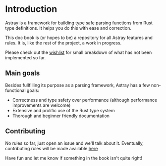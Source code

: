 # Introduction

Astray is a framework for building type safe parsing functions from Rust type definitions. 
It helps you do this with ease and correction.

This doc book is (or hopes to be) a repository for all Astray features and rules. It is, like the rest of the project, a work in progress.

Please check out the [wishlist](./wishlist.md) for small breakdown of what has not been implemented so far.

## Main goals

Besides fullfilling its purpose as a parsing framework, Astray has a few non-functional goals:
- Correctness and type safety over performance (although performance improvements are welcome)
- Extensive and prolific use of the Rust type system
- Thorough and beginner friendly documentation

## Contributing

No rules so far, just open an issue and we'll talk about it. Eventually, contributing rules will be made available [here](./CONTRIBUTING.md) 

Have fun and let me know if something in the book isn't quite right!
